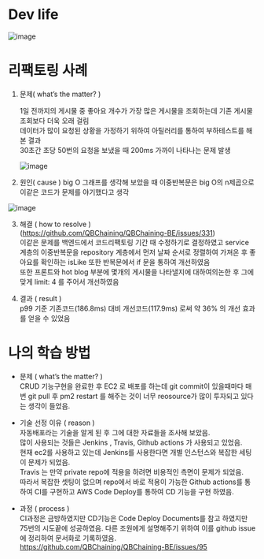 # Dev life

![image](https://user-images.githubusercontent.com/107670953/194734547-dec6aa4e-ef94-4a9a-80db-5ee83c23f8a1.png)

# 리팩토링 사례

1. 문제( what’s the matter? )

   1일 전까지의 게시물 중 좋아요 개수가 가장 많은 게시물을 조회하는데 기존 게시물 조회보다 더욱 오래 걸림  
   데이터가 많이 요청된 상황을 가정하기 위하여 아틸러리를 통하여 부하테스트를 해 본 결과  
   30초간 초당 50번의 요청을 보냈을 때 200ms 가까이 나타나는 문제 발생

   ![image](https://user-images.githubusercontent.com/107670953/194734586-e845bed7-9fae-4223-b9d7-3f62c16b7501.png)

2. 원인( cause )
   big O 그래프를 생각해 보았을 때 이중반복문은 big O의 n제곱으로 이같은 코드가 문제를 야기했다고 생각

![image](https://user-images.githubusercontent.com/107670953/194734605-76295fd9-a0bc-4e57-b27a-d212be843cd0.png)

3. 해결 ( how to resolve )  
   (https://github.com/QBChaining/QBChaining-BE/issues/331)  
   이같은 문제를 백엔드에서 코드리팩토링 기간 때 수정하기로 결정하였고 service 계층의 이중반복문을 repository 계층에서 먼저 날짜 순서로 정렬하여 가져온 후 좋아요를 확인하는 isLike 또한 반복문에서 if 문을 통하여 개선하였음  
   또한 프론트와 hot blog 부분에 몇개의 게시물을 나타낼지에 대하여의논한 후 그에 맞게 limit: 4 를 주어서 개선하였음

4. 결과 ( result )  
   p99 기준 기존코드(186.8ms) 대비 개선코드(117.9ms) 로써 약 36% 의 개선 효과를 얻을 수 있었음

# 나의 학습 방법

- 문제 ( what’s the matter? )  
  CRUD 기능구현을 완료한 후 EC2 로 배포를 하는데 git commit이 있을때마다 매번 git pull 후 pm2 restart 를 해주는 것이 너무 reosource가 많이 투자되고 있다는 생각이 들었음.

- 기술 선정 이유 ( reason )  
  자동배포라는 기술을 알게 된 후 그에 대한 자료들을 조사해 보았음.  
  많이 사용되는 것들은 Jenkins , Travis, Github actions 가 사용되고 있었음.  
  현재 ec2를 사용하고 있는데 Jenkins를 사용한다면 개별 인스턴스와 복잡한 세팅이 문제가 되었음.  
  Travis 는 만약 private repo에 적용을 하려면 비용적인 측면이 문제가 되었음.  
  따라서 복잡한 셋팅이 없으며 repo에서 바로 적용이 가능한 Github actions를 통하여 CI를 구현하고 AWS Code Deploy를 통하여 CD 기능을 구현 하였음.

- 과정 ( process )  
  CI과정은 금방하였지만 CD기능은 Code Deploy Documents를 참고 하였지만 75번의 시도끝에 성공하였음. 다른 조원에게 설명해주기 위하여 이를 github issue에 정리하여 문서화로 기록하였음.  
  https://github.com/QBChaining/QBChaining-BE/issues/95
